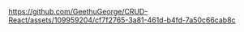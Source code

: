 

https://github.com/GeethuGeorge/CRUD-React/assets/109959204/cf7f2765-3a81-461d-b4fd-7a50c66cab8c

